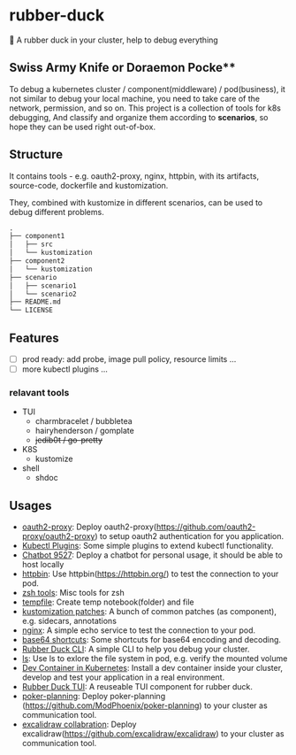 # rubber-duck

:monocle_face: A rubber duck in your cluster, help to debug everything

## Swiss Army Knife or Doraemon Pocke**

To debug a kubernetes cluster / component(middleware) / pod(business), it not similar to debug your local machine, you need to take care of the network, permission, and so on. This project is a collection of tools for k8s debugging, And classify and organize them according to **scenarios**, so hope they can be used right out-of-box.

## Structure

It contains tools - e.g. oauth2-proxy, nginx, httpbin, with its artifacts, source-code, dockerfile and kustomization.

They, combined with kustomize in different scenarios, can be used to debug different problems.

```md
.
├── component1
│   ├── src
│   └── kustomization
├── component2
│   └── kustomization
├── scenario
│   ├── scenario1
│   └── scenario2
├── README.md
└── LICENSE
```

## Features

- [ ] prod ready: add probe, image pull policy, resource limits ...
- [ ] more kubectl plugins ...

### relavant tools

- TUI
  - charmbracelet / bubbletea
  - hairyhenderson / gomplate
  - ~~jedib0t / go-pretty~~
- K8S
  - kustomize
- shell
  - shdoc
  
## Usages

- [oauth2-proxy](./oauth2-proxy/README.md):
Deploy oauth2-proxy(<https://github.com/oauth2-proxy/oauth2-proxy>) to setup oauth2 authentication for you application.
- [Kubectl Plugins](./kubectl-plugins/README.md):
Some simple plugins to extend kubectl functionality.
- [Chatbot 9527](./chatbot9527/README.md):
Deploy a chatbot for personal usage, it should be able to host locally
- [httpbin](./httpbin/README.md):
Use httpbin(<https://httpbin.org/>) to test the connection to your pod.
- [zsh tools](./zsh/README.md):
Misc tools for zsh
- [tempfile](./tmpnb/README.md):
Create temp notebook(folder) and file
- [kustomization patches](./kustomization-patches/README.md):
A bunch of common patches (as component), e.g. sidecars, annotations
- [nginx](./nginx/README.md):
A simple echo service to test the connection to your pod.
- [base64 shortcuts](./b64/README.md):
Some shortcuts for base64 encoding and decoding.
- [Rubber Duck CLI](./rubber-duck-cli/README.md):
A simple CLI to help you debug your cluster.
- [ls](./ls/README.md):
Use ls to exlore the file system in pod, e.g. verify the mounted volume
- [Dev Container in Kubernetes](./devcontainers/README.md):
Install a dev container inside your cluster, develop and test your application in a real environment.
- [Rubber Duck TUI](./rubber-duck-tui/README.md):
A reuseable TUI component for rubber duck.
- [poker-planning](./poker-planning/README.md):
Deploy poker-planning (<https://github.com/ModPhoenix/poker-planning>) to your cluster as communication tool.
- [excalidraw collabration](./excalidraw/README.md):
Deploy excalidraw(<https://github.com/excalidraw/excalidraw>) to your cluster as communication tool.
